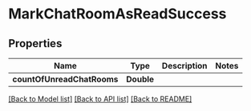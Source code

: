 # MarkChatRoomAsReadSuccess

## Properties
Name | Type | Description | Notes
------------ | ------------- | ------------- | -------------
**countOfUnreadChatRooms** | **Double** |  | 

[[Back to Model list]](../README.md#documentation-for-models) [[Back to API list]](../README.md#documentation-for-api-endpoints) [[Back to README]](../README.md)


